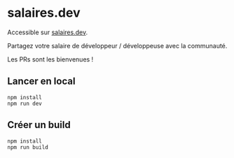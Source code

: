 # salaires.dev

Accessible sur [salaires.dev](https://salaires.dev).

Partagez votre salaire de développeur / développeuse avec la communauté.

Les PRs sont les bienvenues !

## Lancer en local

```
npm install
npm run dev
```

## Créer un build

```
npm install
npm run build
```
